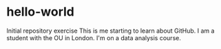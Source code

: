 # hello-world
Initial repository exercise
This is me starting to learn about GitHub.
I am a student with the OU in London.
I'm on a data analysis course.
